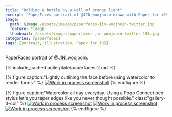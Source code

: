 ```yaml
---
title: "Holding a bottle by a wall of orange light"
excerpt: "PaperFaces portrait of @JIN_woojooin drawn with Paper for iOS on an iPad."
image: 
  path: &image /assets/images/paperfaces-jin-woojooin-twitter.jpg 
  feature: *image
  thumbnail: /assets/images/paperfaces-jin-woojooin-twitter-150.jpg
categories: [paperfaces]
tags: [portrait, illustration, Paper for iOS]
---
```


PaperFaces portrait of [@JIN_woojooin](https://twitter.com/JIN_woojooin).

{% include_cached boilerplate/paperfaces-2.md %}

{% figure caption:"Lightly outlining the face before using watercolor to render forms." %}
[![Work in process screenshot](/assets/images/paperfaces-jin-woojooin-process-1-600.jpg)](/assets/images/paperfaces-jin-woojooin-process-1-lg.jpg)
{% endfigure %}

{% figure caption:"Watercolor all day everyday. Using a Pogo Connect pen stylus let's you taper edges like you never thought possible." class:"gallery-3-col" %}
[![Work in process screenshot](/assets/images/paperfaces-jin-woojooin-process-2-600.jpg)](/assets/images/paperfaces-jin-woojooin-process-2-lg.jpg)
[![Work in process screenshot](/assets/images/paperfaces-jin-woojooin-process-3-600.jpg)](/assets/images/paperfaces-jin-woojooin-process-3-lg.jpg)
[![Work in process screenshot](/assets/images/paperfaces-jin-woojooin-process-4-600.jpg)](/assets/images/paperfaces-jin-woojooin-process-4-lg.jpg)
{% endfigure %}
